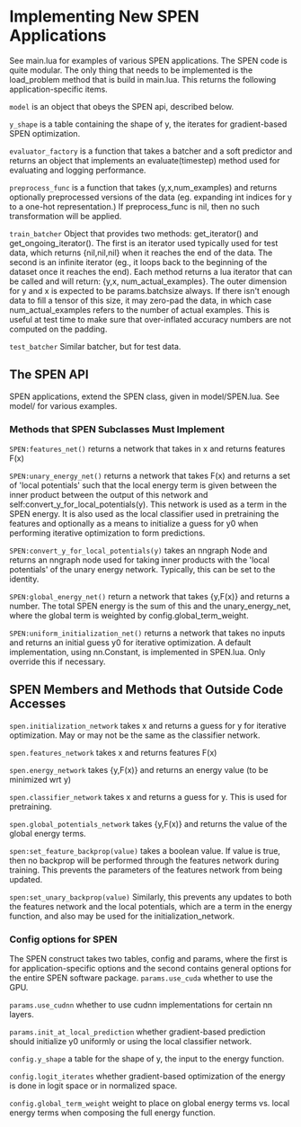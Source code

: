 # Implementing New SPEN Applications

See main.lua for examples of various SPEN applications. The SPEN code is quite modular. The only thing that needs to be implemented is the load_problem method that is build in main.lua. This returns the following application-specific items.

`model` is an object that obeys the SPEN api, described below.

`y_shape` is a table containing the shape of y, the iterates for gradient-based SPEN optimization.

`evaluator_factory` is a function that takes a batcher and a soft predictor and returns an object that implements an evaluate(timestep) method used for evaluating and logging performance. 

`preprocess_func` is a function that takes (y,x,num_examples) and returns optionally preprocessed versions of the data (eg. expanding int indices for y to a one-hot representation.) If preprocess_func is nil, then no such transformation will be applied. 

`train_batcher` Object that provides two methods: get_iterator() and get_ongoing_iterator(). The first is an iterator used typically used for test data, which returns {nil,nil,nil} when it reaches the end of the data. The second is an infinite iterator (eg., it loops back to the beginning of the dataset once it reaches the end). Each method returns a lua iterator that can be called and will return: {y,x, num_actual_examples}. The outer dimension for y and x is expected to be params.batchsize always. If there isn't enough data to fill a tensor of this size, it may zero-pad the data, in which case num_actual_examples refers to the number of actual examples. This is useful at test time to make sure that over-inflated accuracy numbers are not computed on the padding. 

`test_batcher` Similar batcher, but for test data. 


## The SPEN API

SPEN applications, extend the SPEN class, given in model/SPEN.lua. See model/ for various examples.


### Methods that SPEN Subclasses Must Implement 

`SPEN:features_net()` returns a network that takes in x and returns features F(x)

`SPEN:unary_energy_net()` returns a network that takes F(x) and returns a set of 'local potentials' such that the local energy term is given between the inner product between the output of this network and self:convert_y_for_local_potentials(y). This network is used as a term in the SPEN energy. It is also used as the local classifier used in pretraining the features and optionally as a means to initialize a guess for y0 when performing iterative optimization to form predictions.

`SPEN:convert_y_for_local_potentials(y)` takes an nngraph Node and returns an nngraph node used for taking inner products with the 'local potentials' of the unary energy network. Typically, this can be set to the identity.

`SPEN:global_energy_net()` return a network that takes {y,F(x)} and returns a number. The total SPEN energy is the sum of this and the unary_energy_net, where the global term is weighted by config.global_term_weight. 

`SPEN:uniform_initialization_net()` returns a network that takes no inputs and returns an initial guess y0 for iterative optimization. A default implementation, using nn.Constant, is implemented in SPEN.lua. Only override this if necessary. 

## SPEN Members and Methods that Outside Code Accesses
`spen.initialization_network` takes x and returns a guess for y for iterative optimization. May or may not be the same as the classifier network. 

`spen.features_network` takes x and returns features F(x)

`spen.energy_network` takes {y,F(x)} and returns an energy value (to be minimized wrt y)

`spen.classifier_network` takes x and returns a guess for y. This is used for pretraining. 

`spen.global_potentials_network` takes {y,F(x)} and returns the value of the global energy terms.

`spen:set_feature_backprop(value)` takes a boolean value. If value is true, then no backprop will be performed through the features network during training. This prevents the parameters of the features network from being updated. 

`spen:set_unary_backprop(value)` Similarly, this prevents any updates to both the features network and the local potentials, which are a term in the energy function, and also may be used for the initialization_network. 

### Config options for SPEN

The SPEN construct takes two tables, config and params, where the first is for application-specific options and the second contains general options for the entire SPEN software package. 
`params.use_cuda` whether to use the GPU. 

`params.use_cudnn` whether to use cudnn implementations for certain nn layers. 

`params.init_at_local_prediction` whether gradient-based prediction should initialize y0 uniformly or using the local classifier network. 

`config.y_shape` a table for the shape of y, the input to the energy function.

`config.logit_iterates` whether gradient-based optimization of the energy is done in logit space or in normalized space.

`config.global_term_weight` weight to place on global energy terms vs. local energy terms when composing the full energy function. 


